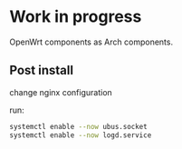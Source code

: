 # Work in progress

OpenWrt components as Arch components.

## Post install
change nginx configuration

run:
```sh
systemctl enable --now ubus.socket
systemctl enable --now logd.service
```
